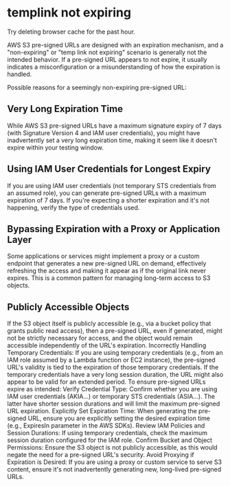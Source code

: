 # templink not expiring

Try deleting browser cache for the past hour.

AWS S3 pre-signed URLs are designed with an expiration mechanism, and a "non-expiring" or "temp link not expiring" scenario is generally not the intended behavior. If a pre-signed URL appears to not expire, it usually indicates a misconfiguration or a misunderstanding of how the expiration is handled.

Possible reasons for a seemingly non-expiring pre-signed URL:

## Very Long Expiration Time

While AWS S3 pre-signed URLs have a maximum signature expiry of 7 days (with Signature Version 4 and IAM user credentials), you might have inadvertently set a very long expiration time, making it seem like it doesn't expire within your testing window.

## Using IAM User Credentials for Longest Expiry

If you are using IAM user credentials (not temporary STS credentials from an assumed role), you can generate pre-signed URLs with a maximum expiration of 7 days. If you're expecting a shorter expiration and it's not happening, verify the type of credentials used.

## Bypassing Expiration with a Proxy or Application Layer

Some applications or services might implement a proxy or a custom endpoint that generates a new pre-signed URL on demand, effectively refreshing the access and making it appear as if the original link never expires. This is a common pattern for managing long-term access to S3 objects.

## Publicly Accessible Objects

If the S3 object itself is publicly accessible (e.g., via a bucket policy that grants public read access), then a pre-signed URL, even if generated, might not be strictly necessary for access, and the object would remain accessible independently of the URL's expiration.
Incorrectly Handling Temporary Credentials:
If you are using temporary credentials (e.g., from an IAM role assumed by a Lambda function or EC2 instance), the pre-signed URL's validity is tied to the expiration of those temporary credentials. If the temporary credentials have a very long session duration, the URL might also appear to be valid for an extended period.
To ensure pre-signed URLs expire as intended:
Verify Credential Type:
Confirm whether you are using IAM user credentials (AKIA...) or temporary STS credentials (ASIA...). The latter have shorter session durations and will limit the maximum pre-signed URL expiration.
Explicitly Set Expiration Time:
When generating the pre-signed URL, ensure you are explicitly setting the desired expiration time (e.g., ExpiresIn parameter in the AWS SDKs).
Review IAM Policies and Session Durations:
If using temporary credentials, check the maximum session duration configured for the IAM role.
Confirm Bucket and Object Permissions:
Ensure the S3 object is not publicly accessible, as this would negate the need for a pre-signed URL's security.
Avoid Proxying if Expiration is Desired:
If you are using a proxy or custom service to serve S3 content, ensure it's not inadvertently generating new, long-lived pre-signed URLs.
